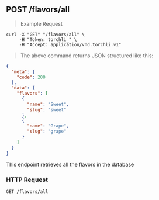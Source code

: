 ## POST /flavors/all

> Example Request

```shell
curl -X "GET" "/flavors/all" \
     -H "Token: torchli_" \
     -H "Accept: application/vnd.torchli.v1"
```

> The above command returns JSON structured like this:

```json
{
  "meta": {
    "code": 200
  },
  "data": {
    "flavors": [
      {
        "name": "Sweet",
        "slug": "sweet"
      },
      {
        "name": "Grape",
        "slug": "grape"
      }
    ]
  }
}
```

This endpoint retrieves all the flavors in the database

### HTTP Request

`GET /flavors/all`